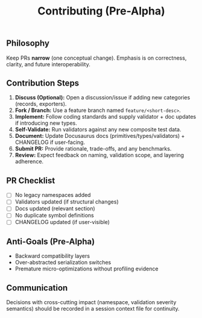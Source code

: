 ﻿---
id: dev-contributing
title: Contributing (Pre-Alpha)
sidebar_label: Contributing
sidebar_position: 81
---

## Philosophy
Keep PRs **narrow** (one conceptual change). Emphasis is on correctness, clarity, and future interoperability.

## Contribution Steps
1. **Discuss (Optional):** Open a discussion/issue if adding new categories (records, exporters).
2. **Fork / Branch:** Use a feature branch named `feature/<short-desc>`.
3. **Implement:** Follow coding standards and supply validator + doc updates if introducing new types.
4. **Self-Validate:** Run validators against any new composite test data.
5. **Document:** Update Docusaurus docs (primitives/types/validators) + CHANGELOG if user-facing.
6. **Submit PR:** Provide rationale, trade-offs, and any benchmarks.
7. **Review:** Expect feedback on naming, validation scope, and layering adherence.

## PR Checklist
- [ ] No legacy namespaces added
- [ ] Validators updated (if structural changes)
- [ ] Docs updated (relevant section)
- [ ] No duplicate symbol definitions
- [ ] CHANGELOG updated (if user-visible)

## Anti-Goals (Pre-Alpha)
- Backward compatibility layers
- Over-abstracted serialization switches
- Premature micro-optimizations without profiling evidence

## Communication
Decisions with cross-cutting impact (namespace, validation severity semantics) should be recorded in a session context file for continuity.
